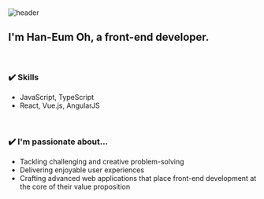 <div>
<br>

![header](https://capsule-render.vercel.app/api?type=slice&color=gradient&height=250&section=header&text=안녕하세요!&fontSize=80&animation=fadeIn&fontColor=0000ff&desc=0hhanum의%20github&descAlignY=80)
<br>

## I'm Han-Eum Oh, a front-end developer.


<br>

### ✔️ Skills

- JavaScript, TypeScript
- React, Vue.js, AngularJS

<br>

### ✔️ I'm passionate about...

- Tackling challenging and creative problem-solving
- Delivering enjoyable user experiences
- Crafting advanced web applications that place front-end development at the core of their value proposition

